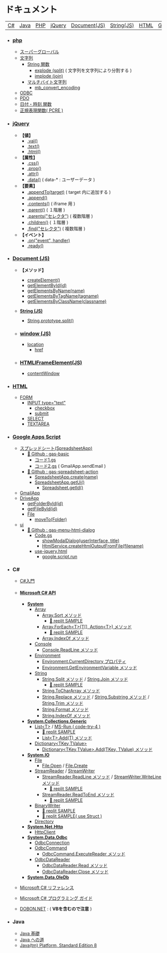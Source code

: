 # ドキュメント
|  |  |  |  |  |  |  |  |
| -- | -- | -- | -- | -- | -- | -- | -- |
| [C#](#user-content-c) | [Java](#user-content-java) | [PHP](#user-content-php) | [jQuery](#user-content-jquery) | [Document(JS)](#user-content-document-js) | [String(JS)](#user-content-string-js) | [HTML](#user-content-html) | [GAS](#user-content-google-apps-script)

- ### [php](https://www.php.net/manual/ja/)
  - [スーパーグローバル](https://www.php.net/manual/ja/language.variables.superglobals.php)
  - [文字列](https://www.php.net/manual/ja/language.types.string.php)
    - [String 関数](https://www.php.net/manual/ja/ref.strings.php)
      - [explode (split)](https://www.php.net/manual/ja/function.explode.php) ( 文字列を文字列により分割する )
      - [implode (join)](https://www.php.net/manual/ja/function.implode.php)
    - [マルチバイト文字列](https://www.php.net/manual/ja/book.mbstring.php)
      - [mb_convert_encoding](https://www.php.net/manual/ja/function.mb-convert-encoding.php)
  - [ODBC](https://www.php.net/manual/ja/book.uodbc.php)
  - [PDO](https://www.php.net/manual/ja/book.pdo.php)
  - [日付・時刻 関数](https://www.php.net/manual/ja/ref.datetime.php)
  - [正規表現関数( PCRE )](https://www.php.net/manual/ja/ref.pcre.php)

- ### [jQuery](https://api.jquery.com/)
  - **【値】**
    - [.val()](https://api.jquery.com/val/)
    - [.text()](https://api.jquery.com/text/)
    - [.html()](https://api.jquery.com/html/)
  - **【属性】**
    - [.css()](https://api.jquery.com/appendTo/)
    - [.prop()](https://api.jquery.com/prop/)
    - [.attr()](https://api.jquery.com/attr/)
    - [.data()](https://api.jquery.com/data/) ( data-* : ユーザーデータ )
  - **【要素】**
    - [.appendTo(target)](https://api.jquery.com/appendTo/) ( target 内に追加する ) 
    - [.append()](https://api.jquery.com/append/)
    - [.contents()](https://api.jquery.com/contents/) ( iframe 用 )
    - [.parent()](https://api.jquery.com/parent/) ( １階層 )
    - [.parents("セレクタ")](https://api.jquery.com/find/) ( 複数階層 )
    - [.children()](https://api.jquery.com/children/) ( １階層 )
    - [.find("セレクタ")](https://api.jquery.com/find/) ( 複数階層 )
  - **【イベント】**
    - [.on("event", handler)](https://api.jquery.com/on/)
    - [.ready()](https://api.jquery.com/ready/)

- ### [Document (JS)](https://developer.mozilla.org/ja/docs/Web/API/Document)
  - **【メソッド】**
    - [createElement()](https://developer.mozilla.org/ja/docs/Web/API/Document/createElement)
    - [getElementById(id)](https://developer.mozilla.org/ja/docs/Web/API/Document/getElementById)
    - [getElementsByName(name)](https://developer.mozilla.org/ja/docs/Web/API/Document/getElementsByName)
    - [getElementsByTagName(tagname)](https://developer.mozilla.org/ja/docs/Web/API/Document/getElementsByTagName)
    - [getElementsByClassName(classname)](https://developer.mozilla.org/ja/docs/Web/API/Document/getElementsByClassName)
  - [**String (JS)**](https://developer.mozilla.org/ja/docs/Web/JavaScript/Reference/Global_Objects/String)
    - [String.prototype.split()](https://developer.mozilla.org/ja/docs/Web/JavaScript/Reference/Global_Objects/String/split)

  - ### [window (JS)](https://developer.mozilla.org/ja/docs/Web/API/Window)
    - [location](https://developer.mozilla.org/ja/docs/Web/API/Location)
      - [href](https://developer.mozilla.org/ja/docs/Web/API/Location/href)

  - ### [HTMLIFrameElement(JS)](https://developer.mozilla.org/ja/docs/Web/API/HTMLIFrameElement)
    - [contentWindow](https://developer.mozilla.org/ja/docs/Web/API/HTMLIFrameElement/contentWindow)

- ### [HTML](http://www.htmq.com/html/)
  - [FORM](http://www.htmq.com/html/form.shtml)
    - [INPUT type="text"](http://www.htmq.com/html/input_text.shtml)
      - [checkbox](http://www.htmq.com/html/input_checkbox.shtml)
      - [submit](http://www.htmq.com/html/input_submit.shtml)
    - [SELECT](http://www.htmq.com/html/select.shtml)
    - [TEXTAREA](http://www.htmq.com/html/textarea.shtml)

- ### [Google Apps Script](https://developers.google.com/apps-script/reference)
  - [スプレッドシート(SpreadsheetApp)](https://developers.google.com/apps-script/reference/spreadsheet/spreadsheet-app)
    - [📘 Github : gas-basic](https://github.com/winofsql/gas-basic)
      - [コード1.gs](https://github.com/winofsql/gas-basic/blob/main/%E3%82%B3%E3%83%BC%E3%83%891.gs)
      - [コード2.gs](https://github.com/winofsql/gas-basic/blob/main/%E3%82%B3%E3%83%BC%E3%83%892.gs) ( GmailApp.sendEmail )
    - [📘 Github : gas-spreadsheet-action](https://github.com/winofsql/gas-spreadsheet-action)
      - [SpreadsheetApp.create(name)](https://developers.google.com/apps-script/reference/spreadsheet/spreadsheet-app#create(String))
      - [SpreadsheetApp.getUi()](https://developers.google.com/apps-script/reference/spreadsheet/spreadsheet-app#getUi())
        - [Spreadsheet.getId()](https://developers.google.com/apps-script/reference/spreadsheet/spreadsheet#getid)
  - [GmailApp](https://developers.google.com/apps-script/reference/gmail/gmail-app)
  - [DriveApp](https://developers.google.com/apps-script/reference/drive/drive-app)
    - [getFolderById(id)](https://developers.google.com/apps-script/reference/drive/drive-app#getFolderById(String))
    - [getFileById(id)](https://developers.google.com/apps-script/reference/drive/drive-app#getfilebyidid)
    - [File](https://developers.google.com/apps-script/reference/drive/file)
      - [moveTo(Folder)](https://developers.google.com/apps-script/reference/drive/file#movetodestination)
  - [ui](https://developers.google.com/apps-script/reference/base/ui)
    - [📘 Github : gas-menu-html-dialog](https://github.com/winofsql/gas-menu-hrml-dialog)
      - [Code.gs](https://github.com/winofsql/gas-menu-html-dialog/blob/main/Code.gs)
        - [showModalDialog(userInterface, title)](https://developers.google.com/apps-script/reference/base/ui#showModalDialog(Object,String))
        - [HtmlService.createHtmlOutputFromFile(filename)](https://developers.google.com/apps-script/reference/html/html-service#createHtmlOutputFromFile(String))
      - [use-jquery.html](https://github.com/winofsql/gas-menu-html-dialog/blob/main/use-jquery.html)
        - [google.script.run](https://developers.google.com/apps-script/guides/html/reference/run)

- ### C#
  - [C#入門](https://www.tohoho-web.com/ex/c-sharp.html)
  - #### [Microsoft C# API](https://learn.microsoft.com/ja-jp/dotnet/api/?view=net-6.0)
    - [**System**](https://learn.microsoft.com/ja-jp/dotnet/api/system?view=net-6.0)
      - [Array](https://learn.microsoft.com/ja-jp/dotnet/api/system.array?view=net-6.0)
        - [Array.Sort メソッド](https://learn.microsoft.com/ja-jp/dotnet/api/system.array.sort?view=net-6.0)
          - [📕 replit SAMPLE](https://replit.com/@sworc/array-sort#Program.cs)
        - [Array.ForEach&lt;T&gt;(T[], Action&lt;T&gt;) メソッド](https://learn.microsoft.com/ja-jp/dotnet/api/system.array.foreach?view=net-6.0)
          - [📕 replit SAMPLE](https://replit.com/@sworc/array-foreach#Program.cs)
        - [Array.IndexOf メソッド](https://learn.microsoft.com/ja-jp/dotnet/api/system.array.indexof?view=net-6.0)
      - [Console](https://learn.microsoft.com/ja-jp/dotnet/api/system.console?view=net-6.0)
        - [Console.ReadLine メソッド](https://learn.microsoft.com/ja-jp/dotnet/api/system.console.readline?view=net-6.0)
      - [Environment](https://learn.microsoft.com/ja-jp/dotnet/api/system.environment?view=net-6.0)
        - [Environment.CurrentDirectory プロパティ](https://learn.microsoft.com/ja-jp/dotnet/api/system.environment.currentdirectory?view=net-6.0)
        - [Environment.GetEnvironmentVariable メソッド](https://learn.microsoft.com/ja-jp/dotnet/api/system.environment.getenvironmentvariable?view=net-6.0)
      - [String](https://learn.microsoft.com/ja-jp/dotnet/api/system.string?view=net-6.0)
        - [String.Split メソッド](https://learn.microsoft.com/ja-jp/dotnet/api/system.string.split?view=net-6.0) / [String.Join メソッド](https://learn.microsoft.com/ja-jp/dotnet/api/system.string.join?view=net-6.0)
          - [📕 replit SAMPLE](https://replit.com/@sworc/string-split#Program.cs)
        - [String.ToCharArray メソッド](https://learn.microsoft.com/ja-jp/dotnet/api/system.string.tochararray?view=net-6.0)
        - [String.Replace メソッド](https://learn.microsoft.com/ja-jp/dotnet/api/system.string.replace?view=net-6.0) / [String.Substring メソッド](https://learn.microsoft.com/ja-jp/dotnet/api/system.string.substring?view=net-6.0) / [String.Trim メソッド](https://learn.microsoft.com/ja-jp/dotnet/api/system.string.trim?view=net-6.0)
        - [String.Format メソッド](https://learn.microsoft.com/ja-jp/dotnet/api/system.string.format?view=net-6.0)
        - [String.IndexOf メソッド](https://learn.microsoft.com/ja-jp/dotnet/api/system.string.indexof?view=net-6.0)
    - [**System.Collections.Generic**](https://learn.microsoft.com/ja-jp/dotnet/api/system.collections.generic?view=net-6.0)
      - [List&lt;T&gt;](https://learn.microsoft.com/ja-jp/dotnet/api/system.collections.generic.list-1?view=net-6.0) / [MS-Run ( code-try-4 )](https://learn.microsoft.com/ja-jp/dotnet/api/system.collections.generic.list-1?view=net-6.0#code-try-4)
        - [📕 replit SAMPLE](https://replit.com/@sworc/list-generic#Program.cs)
        - [List&lt;T&gt;.Add(T) メソッド](https://learn.microsoft.com/ja-jp/dotnet/api/system.collections.generic.list-1.add?view=net-6.0)
      - [Dictionary&lt;TKey,TValue&gt;](https://learn.microsoft.com/ja-jp/dotnet/api/system.collections.generic.dictionary-2?view=net-6.0)
        - [Dictionary&lt;TKey,TValue&gt;.Add(TKey, TValue) メソッド](https://learn.microsoft.com/ja-jp/dotnet/api/system.collections.generic.dictionary-2.add?view=net-6.0)
    - [**System.IO**](https://learn.microsoft.com/ja-jp/dotnet/api/system.io?view=net-6.0)
      - [File](https://learn.microsoft.com/ja-jp/dotnet/api/system.io.file?view=net-6.0)
        - [File.Open](https://learn.microsoft.com/ja-jp/dotnet/api/system.io.file.open?view=net-6.0) / [File.Create](https://learn.microsoft.com/ja-jp/dotnet/api/system.io.file.create?view=net-6.0)
      - [StreamReader](https://learn.microsoft.com/ja-jp/dotnet/api/system.io.streamreader?view=net-6.0) / [StreamWriter](https://learn.microsoft.com/ja-jp/dotnet/api/system.io.streamwriter?view=net-6.0)
        - [StreamReader.ReadLine メソッド](https://learn.microsoft.com/ja-jp/dotnet/api/system.io.streamreader.readline?view=net-6.0) / [StreamWriter.WriteLine メソッド](https://learn.microsoft.com/ja-jp/dotnet/api/system.io.streamwriter.writeline?view=net-6.0)
          - [📕 replit SAMPLE](https://replit.com/@sworc/cs-con-stream-reader#Program.cs) 
        - [StreamReader.ReadToEnd メソッド](https://learn.microsoft.com/ja-jp/dotnet/api/system.io.streamreader.readtoend?view=net-6.0)
          - [📕 replit SAMPLE](https://replit.com/@sworc/cs-con-text-reader?v=1#Program.cs)
      - [BinaryWriter](https://learn.microsoft.com/ja-jp/dotnet/api/system.io.binarywriter?view=net-6.0)
        - [📕 replit SAMPLE](https://replit.com/@sworc/cs-con-binary-writer?v=1#Program.cs)
        - [📕 replit SAMPLE( use Struct )](https://replit.com/@sworc/cs-binary-struct-writer?v=1#main.cs)
      - [Directory](https://learn.microsoft.com/ja-jp/dotnet/api/system.io.directory?view=net-6.0)
    - [**System.Net.Http**](https://learn.microsoft.com/ja-jp/dotnet/api/system.net.http?view=net-6.0)
      - [HttpClient](https://learn.microsoft.com/ja-jp/dotnet/api/system.net.http.httpclient?view=net-6.0)
    - [**System.Data.Odbc**](https://learn.microsoft.com/ja-jp/dotnet/api/system.data.odbc?view=dotnet-plat-ext-6.0)
      - [OdbcConnection](https://learn.microsoft.com/ja-jp/dotnet/api/system.data.odbc.odbcconnection?view=dotnet-plat-ext-6.0)
      - [OdbcCommand](https://learn.microsoft.com/ja-jp/dotnet/api/system.data.odbc.odbccommand?view=dotnet-plat-ext-6.0)
        - [OdbcCommand.ExecuteReader メソッド](https://learn.microsoft.com/ja-jp/dotnet/api/system.data.odbc.odbccommand.executereader?view=dotnet-plat-ext-6.0)
      - [OdbcDataReader](https://learn.microsoft.com/ja-jp/dotnet/api/system.data.odbc.odbcdatareader?view=dotnet-plat-ext-6.0)
        - [OdbcDataReader.Read メソッド](https://learn.microsoft.com/ja-jp/dotnet/api/system.data.odbc.odbcdatareader.read?view=dotnet-plat-ext-6.0)
        - [OdbcDataReader.Close メソッド](https://learn.microsoft.com/ja-jp/dotnet/api/system.data.odbc.odbcdatareader.close?view=dotnet-plat-ext-6.0)
    - [**System.Data.OleDb**](https://learn.microsoft.com/ja-jp/dotnet/api/system.data.oledb?view=dotnet-plat-ext-6.0)
  
  - [Microsoft C# リファレンス](https://docs.microsoft.com/ja-jp/dotnet/csharp/language-reference/)
  - [Microsoft C# プログラミング ガイド](https://docs.microsoft.com/ja-jp/dotnet/csharp/programming-guide/)
  - [DOBON.NET](http://dobon.net/vb/dotnet/internet/index.html) : ( **VBを含むので注意** )

- ### Java
  - [Java 基礎](https://java-code.jp/)
  - [Java への道](http://www.javaroad.jp/)
  - [Java(tm) Platform, Standard Edition 8](https://docs.oracle.com/javase/jp/8/docs/api/)
